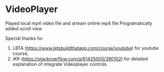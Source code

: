# VideoPlayer
Played local mp4 video file and stream online mp4 file
Programatically added scroll view 

Special thanks for 
1. LBTA (https://www.letsbuildthatapp.com/course/youtube) for youtube course, 
2. iKK (https://stackoverflow.com/a/61425000/390102) for detailed explanation of integrate Videoplayer controls.
